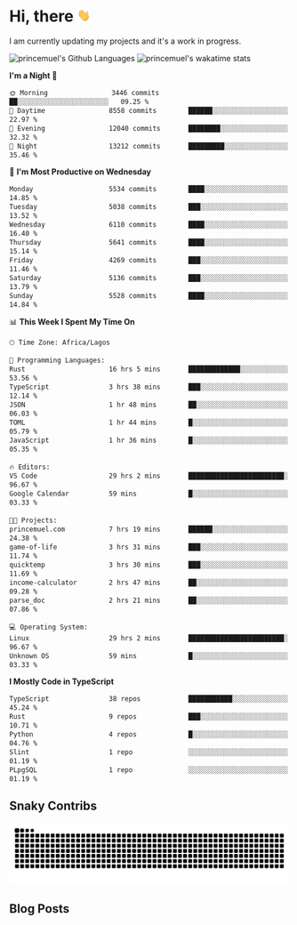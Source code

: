 # Hi, there <img src='/assets/wave.gif' alt='Just saying hello' width='24' height='24' />

<!--
**princemuel/princemuel** is a ✨ _special_ ✨ repository because its `README.md` (this file) appears on your GitHub profile.

Here are some ideas to get you started:

- 🔭 I’m currently working on ...
- 🌱 I’m currently learning ...
- 👯 I’m looking to collaborate on ...
- 🤔 I’m looking for help with ...
- 💬 Ask me about ...
- 📫 How to reach me: ...
- 😄 Pronouns: ...
- ⚡ Fun fact: ...
-->

I am currently updating my projects and it's a work in progress.

![princemuel's Github Languages](https://github-readme-stats.vercel.app/api/top-langs/?username=princemuel&text_color=586069&layout=compact&hide_border=true&title_color=0366d6&count_private=true&include_all_commits=true&theme=tokyonight&show_icons=true)
![princemuel's wakatime stats](https://github-readme-stats.vercel.app/api/wakatime?username=princemuel&text_color=586069&layout=compact&hide_border=true&title_color=0366d6&count_private=true&include_all_commits=true&theme=tokyonight&show_icons=true)

<!--START_SECTION:waka-->
**I'm a Night 🦉** 

```text
🌞 Morning                3446 commits        ██░░░░░░░░░░░░░░░░░░░░░░░   09.25 % 
🌆 Daytime                8558 commits        ██████░░░░░░░░░░░░░░░░░░░   22.97 % 
🌃 Evening                12040 commits       ████████░░░░░░░░░░░░░░░░░   32.32 % 
🌙 Night                  13212 commits       █████████░░░░░░░░░░░░░░░░   35.46 % 
```
📅 **I'm Most Productive on Wednesday** 

```text
Monday                   5534 commits        ████░░░░░░░░░░░░░░░░░░░░░   14.85 % 
Tuesday                  5038 commits        ███░░░░░░░░░░░░░░░░░░░░░░   13.52 % 
Wednesday                6110 commits        ████░░░░░░░░░░░░░░░░░░░░░   16.40 % 
Thursday                 5641 commits        ████░░░░░░░░░░░░░░░░░░░░░   15.14 % 
Friday                   4269 commits        ███░░░░░░░░░░░░░░░░░░░░░░   11.46 % 
Saturday                 5136 commits        ███░░░░░░░░░░░░░░░░░░░░░░   13.79 % 
Sunday                   5528 commits        ████░░░░░░░░░░░░░░░░░░░░░   14.84 % 
```


📊 **This Week I Spent My Time On** 

```text
🕑︎ Time Zone: Africa/Lagos

💬 Programming Languages: 
Rust                     16 hrs 5 mins       █████████████░░░░░░░░░░░░   53.56 % 
TypeScript               3 hrs 38 mins       ███░░░░░░░░░░░░░░░░░░░░░░   12.14 % 
JSON                     1 hr 48 mins        ██░░░░░░░░░░░░░░░░░░░░░░░   06.03 % 
TOML                     1 hr 44 mins        █░░░░░░░░░░░░░░░░░░░░░░░░   05.79 % 
JavaScript               1 hr 36 mins        █░░░░░░░░░░░░░░░░░░░░░░░░   05.35 % 

🔥 Editors: 
VS Code                  29 hrs 2 mins       ████████████████████████░   96.67 % 
Google Calendar          59 mins             █░░░░░░░░░░░░░░░░░░░░░░░░   03.33 % 

🐱‍💻 Projects: 
princemuel.com           7 hrs 19 mins       ██████░░░░░░░░░░░░░░░░░░░   24.38 % 
game-of-life             3 hrs 31 mins       ███░░░░░░░░░░░░░░░░░░░░░░   11.74 % 
quicktemp                3 hrs 30 mins       ███░░░░░░░░░░░░░░░░░░░░░░   11.69 % 
income-calculator        2 hrs 47 mins       ██░░░░░░░░░░░░░░░░░░░░░░░   09.28 % 
parse_doc                2 hrs 21 mins       ██░░░░░░░░░░░░░░░░░░░░░░░   07.86 % 

💻 Operating System: 
Linux                    29 hrs 2 mins       ████████████████████████░   96.67 % 
Unknown OS               59 mins             █░░░░░░░░░░░░░░░░░░░░░░░░   03.33 % 
```

**I Mostly Code in TypeScript** 

```text
TypeScript               38 repos            ███████████░░░░░░░░░░░░░░   45.24 % 
Rust                     9 repos             ███░░░░░░░░░░░░░░░░░░░░░░   10.71 % 
Python                   4 repos             █░░░░░░░░░░░░░░░░░░░░░░░░   04.76 % 
Slint                    1 repo              ░░░░░░░░░░░░░░░░░░░░░░░░░   01.19 % 
PLpgSQL                  1 repo              ░░░░░░░░░░░░░░░░░░░░░░░░░   01.19 % 
```




<!--END_SECTION:waka-->

## Snaky Contribs

<img src='/assets/github-snake-dark.svg' alt='Snaky Contributions' />

## Blog Posts

<!-- BLOG-POST-LIST:START -->
<!-- BLOG-POST-LIST:END -->
